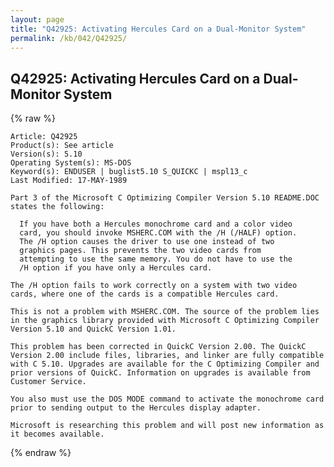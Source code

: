 ```yaml
---
layout: page
title: "Q42925: Activating Hercules Card on a Dual-Monitor System"
permalink: /kb/042/Q42925/
---
```


## Q42925: Activating Hercules Card on a Dual-Monitor System

{% raw %}

	Article: Q42925
	Product(s): See article
	Version(s): 5.10
	Operating System(s): MS-DOS
	Keyword(s): ENDUSER | buglist5.10 S_QUICKC | mspl13_c
	Last Modified: 17-MAY-1989
	
	Part 3 of the Microsoft C Optimizing Compiler Version 5.10 README.DOC
	states the following:
	
	  If you have both a Hercules monochrome card and a color video
	  card, you should invoke MSHERC.COM with the /H (/HALF) option.
	  The /H option causes the driver to use one instead of two
	  graphics pages. This prevents the two video cards from
	  attempting to use the same memory. You do not have to use the
	  /H option if you have only a Hercules card.
	
	The /H option fails to work correctly on a system with two video
	cards, where one of the cards is a compatible Hercules card.
	
	This is not a problem with MSHERC.COM. The source of the problem lies
	in the graphics library provided with Microsoft C Optimizing Compiler
	Version 5.10 and QuickC Version 1.01.
	
	This problem has been corrected in QuickC Version 2.00. The QuickC
	Version 2.00 include files, libraries, and linker are fully compatible
	with C 5.10. Upgrades are available for the C Optimizing Compiler and
	prior versions of QuickC. Information on upgrades is available from
	Customer Service.
	
	You also must use the DOS MODE command to activate the monochrome card
	prior to sending output to the Hercules display adapter.
	
	Microsoft is researching this problem and will post new information as
	it becomes available.

{% endraw %}
